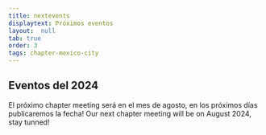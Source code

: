 ```yaml
---
title: nextevents
displaytext: Próximos eventos
layout:  null
tab: true
order: 3
tags: chapter-mexico-city
---
```


## Eventos del 2024

El próximo chapter meeting será en el mes de agosto, en los próximos días publicaremos la fecha!
Our next chapter meeting will be on August 2024, stay tunned!
